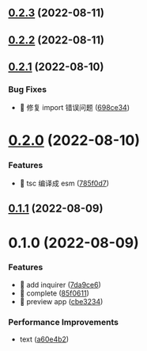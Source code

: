 ## [0.2.3](https://github.com/xiaoyao-Ye/wechat-ci/compare/0.2.2...0.2.3) (2022-08-11)

## [0.2.2](https://github.com/xiaoyao-Ye/wechat-ci/compare/0.2.1...0.2.2) (2022-08-11)

## [0.2.1](https://github.com/xiaoyao-Ye/wechat-ci/compare/0.2.0...0.2.1) (2022-08-10)

### Bug Fixes

- 🐛 修复 import 错误问题 ([698ce34](https://github.com/xiaoyao-Ye/wechat-ci/commit/698ce34fd60b08dbeeaf0f3a8c536f3ff0b7791f))

# [0.2.0](https://github.com/xiaoyao-Ye/wechat-ci/compare/0.1.1...0.2.0) (2022-08-10)

### Features

- 🎸 tsc 编译成 esm ([785f0d7](https://github.com/xiaoyao-Ye/wechat-ci/commit/785f0d79c17bad8475b5c69f47ef1b911822bf5a))

## [0.1.1](https://github.com/xiaoyao-Ye/wechat-ci/compare/0.1.0...0.1.1) (2022-08-09)

# 0.1.0 (2022-08-09)

### Features

- 🎸 add inquirer ([7da9ce6](https://github.com/xiaoyao-Ye/wechat-ci/commit/7da9ce6de156f16ddbbda7f7673a0f4fcaadc1e8))
- 🎸 complete ([85f0611](https://github.com/xiaoyao-Ye/wechat-ci/commit/85f06119a2c9a5163c3e88ac08777a1c5af4fb21))
- 🎸 preview app ([cbe3234](https://github.com/xiaoyao-Ye/wechat-ci/commit/cbe323438dfd6bafb8f1a942c73a76e0c3803111))

### Performance Improvements

- text ([a60e4b2](https://github.com/xiaoyao-Ye/wechat-ci/commit/a60e4b237182c029867ca794f7b6ba311ba8357b))
